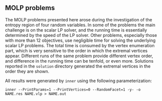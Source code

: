 ## MOLP problems

The MOLP problems presented here arose during the investigation of the
entropy region of four random variables. In some of the problems the
main challenge is on the scalar LP solver, and the running time is
essentially determined by the speed of the LP solver. Other problems,
especially those with more than 12 objectives, use negligible time
for solving the underlying scalar LP problems. The total time is
consumed by the vertex enumeration part, which is very sensitive to
the order in which the extremal vertices appear. Different runs of the
same problem provide different vertex order, and difference in the
running time can be tenfold, or even more. Solutions reported in the
`solution` directory generated the extremal vertices in the order
they are shown.

All results were generated by `inner` using the following
parameterization:

    inner --PrintParams=1 --PrintVertices=0 --RandomFacet=1 -y- -o NAME.res NAME.vlp > NAME.out


